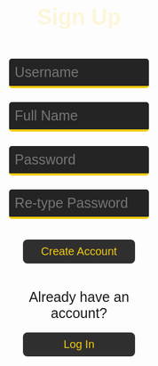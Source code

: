 <html lang="{{ site.lang | default: "en-US" }}">
  <head>
    <meta charset="utf-8">
    <meta http-equiv="X-UA-Compatible" content="IE=edge">
    <title>Sign Up</title>
    <style>
        h1 {
          text-align: center;
          font-size: 40px;
          font-weight: 700;
          color: #fcf6d9;
          font-family: 'Gill Sans', 'Gill Sans MT', Calibri, 'Trebuchet MS', sans-serif;
        }
        input.login {
          font-family: 'Gill Sans', 'Gill Sans MT', Calibri, 'Trebuchet MS', sans-serif;
          margin-top: 5%;
          position: inline;
          width: 50%;
          margin-left: 25%;
          margin-right: 30%;
          padding: 2%;
          font-size: 25px;
          background-color: #242424;
          color: #fcf6d9;
          border: none;
          border-radius: 5px;
          border-bottom: 4px solid #f1cc0c;
          transition-duration: 0.3s;
        }
        input.login:focus {
          background-color: #4d4c4b;
          outline: none;
        }
        button {
          outline: none;
          -webkit-tap-highlight-color: transparent;
          font-family: 'Gill Sans', 'Gill Sans MT', Calibri, 'Trebuchet MS', sans-serif;
          font-size: 20px;
          margin-top: 4%; 
          margin-bottom: 4%;
          position: inline;
          width: 40%;
          margin-left: 30%;
          margin-right: 30%;
          padding: 2%;
          border-radius: 8px;
          background-color: #302f2f;
          color: #f1cc0c;
          border: none;
          transition-duration: 0.3s;
        }
        button:hover {
          color: #242424;
          background-color: #f1cc0c;
          width: 45%;
          margin-left: 27.5%;
          margin-right: 27.5%;
          margin-bottom: 3%;
          padding: 2.5%;
        }
        div.noacc {
          margin-top: 4%;
          margin-left: 25%;
          margin-right: 25%;
          position: inline;
          width: 50%;
        }
        #alracc {
          font-family: 'Gill Sans', 'Gill Sans MT', Calibri, 'Trebuchet MS', sans-serif;
          font-size: 25px;
          text-align: center;
          margin-bottom: 0%;          
        }
    </style>

  </head>
  <body>
    <h1 class="header">
      Sign Up
    </h1>
    <input type="username" class="login" id="usrnm" placeholder="Username" required>
    <input type="name" class="login" id="name" placeholder="Full Name" required>
    <input type="password" class="login" id="pswd" placeholder="Password" required>
    <input type="password" class="login" id="pswdv" placeholder="Re-type Password" required>
    <div>
    <br>
      <button id="enter" type="button" onclick="window.location.href='{{ site.baseurl }}/arcade/account';">Create Account</button>
      <div class="noacc">
       <p id="alracc">Already have an account?</p>
      </div>
      <button id="login" type="button" onclick="window.location.href='{{ site.baseurl }}/';">Log In</button>
    </div>
  </body>
  <script>
      // Get the input field
      var input = document.getElementById("pswdv");
      // Execute a function when the user presses a key on the keyboard
      input.addEventListener("keypress", function(event) {
        // If the user presses the "Enter" key on the keyboard
        if (event.key === "Enter") {
          event.preventDefault();
          // Trigger the button element with a click
          document.getElementById("enter").click();
        }
      });
    </script>
</html>